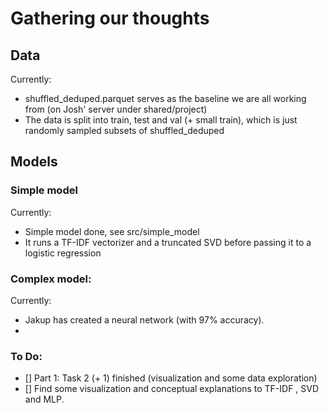 # Gathering our thoughts

## Data
Currently:
* shuffled_deduped.parquet serves as the baseline we are all working from (on Josh' server under shared/project)
* The data is split into train, test and val (+ small train), which is just randomly sampled subsets of shuffled_deduped

## Models

### Simple model 
Currently:
* Simple model done, see src/simple_model
* It runs a TF-IDF vectorizer and a truncated SVD before passing it to a logistic regression

### Complex model: 
Currently: 
* Jakup has created a neural network (with 97% accuracy).
*


### To Do:
- [] Part 1: Task 2 (+ 1) finished (visualization and some data exploration)
- [] Find some visualization and conceptual explanations to TF-IDF , SVD and MLP.
